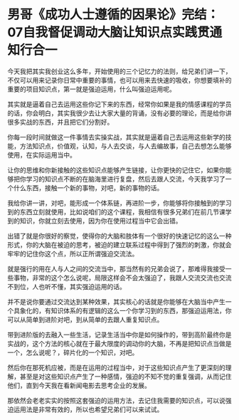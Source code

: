 # 男哥《成功人士遵循的因果论》完结：07自我督促调动大脑让知识点实践贯通知行合一

今天我把其实我创业这么多年，开始使用的三个记忆力的法则，给兄弟们讲一下，不仅可以用来记录你日常中重要的事情，也可以用来去快速的吸收，你想要填补的重要的项目知识点，第一就是强迫运用，什么叫强迫运用呢。

其实就是逼着自己去运用这些你记下来的东西，经常你如果是我的情感课程的学员的话，你会明白，其实我很少去让大家大量的背诵，没有必要的理论，而是给你讲很多实战的东西，并且把它们分割好。

你每一段时间就做这一件事情去实操实战，其实就是逼着自己去运用这些新学的技能，方法知识点，价值观，认知，与人去交谈，与人去编故事，自己去想怎么能够使用，在实际运用当中。

让你的思维和你新接触的这些知识点能够产生链接，让你更快的记住它，如果你能够把你学习的知识点不断的在脑海里进行复盘，然后去跟人交流，今天我学习了一个什么东西，接触一个新的事物，对吧，新的事物的话。

我给你讲一讲，对吧，能形成一个体系链，再进阶一步，你能够将你接触到的学习到的东西立刻就使用，比如说咱们的这个课程，我相信有很多兄弟们在前几节课学到的知识，你就立刻去使用，因为你在使用过程当中它会出错。

出错了就是你很好的察觉，使得你的大脑和肢体有一个很好的快速记忆的这么一种形式，你的大脑在被迫的思考，被迫的建立联系过程中得到了强烈的刺激，你就会牢牢的记住你这个点，所以正所谓强迫交流法。

就是强行的用在人与人之间的交流当中，那当然有的兄弟会说了，那难得我接受一些事物，非常的这个怎么说呢，局限这样会不会太强迫了，我跟人交流交流也交流不到位，人也听不懂，其实强迫运用的话。

并不是说你要通过交流达到某种效果，其实核心的话就是你能够在大脑当中产生一个具象化的，有知识体系的有逻辑的这么一个你学习到的东西，那强迫运用法，你可以从简单到进阶对吧，到从简单的去跟人重复知识点。

带到进阶版的去融入一些生活，记录生活当中你是如何操作的，带到高阶最终你是实战的，这个方法的核心就在于最大限度的调动你的大脑，不再是把知识点当做是一个，怎么说呢？，碎片化的一个知识，对吧。

然后你在那死机应被，而是在运用的过程当中，对于这些知识点产生了更深刻的理解，甚至是对这些知识点产生了一种感情，强迫的不知不觉的重复强调，从而记住他们，直到今天我在看新闻电影去思考企业的发展。

那依然会老老实实的按照这套强迫的运用方法，去记住我需要的知识点，可以说强迫运用法是非常有效的，所以也希望兄弟们可以来试试。